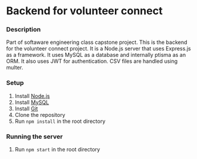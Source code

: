 # Backend for volunteer connect

### Description
Part of softaware engineering class capstone project.
This is the backend for the volunteer connect project. It is a Node.js server that uses Express.js as a framework. It uses MySQL as a database and internally ptisma as an ORM. It also uses JWT for authentication. CSV files are handled using multer. 
### Setup

1. Install [Node.js](https://nodejs.org/en/download/)
2. Install [MySQL](https://dev.mysql.com/downloads/mysql/)
3. Install [Git](https://git-scm.com/downloads)
4. Clone the repository
5. Run `npm install` in the root directory

### Running the server

1. Run `npm start` in the root directory